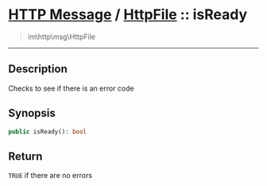 # [HTTP Message](http.md) / [HttpFile](http-HttpFile.md) :: isReady
 > im\http\msg\HttpFile
____

## Description
Checks to see if there is an error code

## Synopsis
```php
public isReady(): bool
```

## Return
`TRUE` if there are no errors
